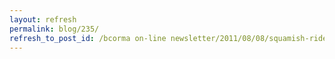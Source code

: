 ```yaml
---
layout: refresh
permalink: blog/235/
refresh_to_post_id: /bcorma on-line newsletter/2011/08/08/squamish-ride-school-and-fun-ride-weekend-august-27th
---
```

